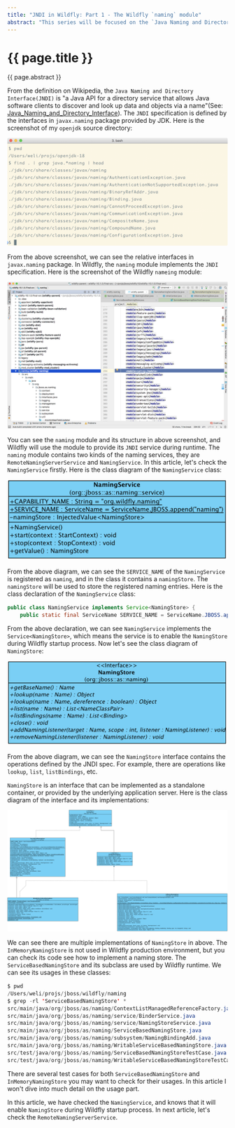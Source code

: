 ```yaml
---
title: "JNDI in Wildfly: Part 1 - The Wildfly `naming` module"
abstract: "This series will be focused on the `Java Naming and Directory Interface` implementation in Wildfly. This first article will make a brief introduction on the overall design of Wildfly in this part."
---
```


# {{ page.title }}

{{ page.abstract }}

From the definition on Wikipedia, the `Java Naming and Directory Interface(JNDI)` is "a Java API for a directory service that allows Java software clients to discover and look up data and objects via a name"(See: [Java_Naming_and_Directory_Interface](https://en.wikipedia.org/wiki/Java_Naming_and_Directory_Interface)). The `JNDI` specification is defined by the interfaces in `javax.naming` package provided by JDK. Here is the screenshot of my `openjdk` source directory:

![/assets/naming/javax.naming.png](/assets/naming/javax.naming.png)

From the above screenshot, we can see the relative interfaces in `javax.naming` package. In Wildfly, the `naming` module implements the `JNDI` specification. Here is the screenshot of the Wildfly `nameing` module:

![/assets/naming/naming_subsystem.png](/assets/naming/naming_subsystem.png)

You can see the `naming` module and its structure in above screenshot, and Wildfly will use the module to provide its `JNDI` service during runtime. The `naming` module contains two kinds of the naming services, they are `RemoteNamingServerService` and `NamingService`. In this article, let's check the `NamingService` firstly. Here is the class diagram of the `NamingService` class:

![/assets/naming/NamingService.png](/assets/naming/NamingService.png)

From the above diagram, we can see the `SERVICE_NAME` of the `NamingService` is registered as `naming`, and in the class it contains a `namingStore`. The `namingStore` will be used to store the registered naming entries. Here is the class declaration of the `NamingService` class:

```java
public class NamingService implements Service<NamingStore> {
    public static final ServiceName SERVICE_NAME = ServiceName.JBOSS.append("naming");
```

From the above declaration, we can see `NamingService` implements the `Service<NamingStore>`, which means the service is to enable the `NamingStore` during Wildfly startup process. Now let's see the class diagram of `NamingStore`:

![/assets/naming/NamingStore.png](/assets/naming/NamingStore.png)


From the above diagram, we can see the `NamingStore` interface contains the operations defined by the JNDI spec. For example, there are operations like `lookup`, `list`, `listBindings`, etc.

`NamingStore` is an interface that can be implemented as a standalone container, or provided by the underlying application server. Here is the class diagram of the interface and its implementations:

![/assets/naming/naming-stores.png](/assets/naming/naming-stores.png)

We can see there are multiple implementations of `NamingStore` in above. The `InMemoryNamingStore` is not used in Wildfly production environment, but you can check its code see how to implement a naming store. The `ServiceBasedNamingStore` and its subclass are used by Wildfly runtime. We can see its usages in these classes:

```java
$ pwd
/Users/weli/projs/jboss/wildfly/naming
$ grep -rl 'ServiceBasedNamingStore' *
src/main/java/org/jboss/as/naming/ContextListManagedReferenceFactory.java
src/main/java/org/jboss/as/naming/service/BinderService.java
src/main/java/org/jboss/as/naming/service/NamingStoreService.java
src/main/java/org/jboss/as/naming/ServiceBasedNamingStore.java
src/main/java/org/jboss/as/naming/subsystem/NamingBindingAdd.java
src/main/java/org/jboss/as/naming/WritableServiceBasedNamingStore.java
src/test/java/org/jboss/as/naming/ServiceBasedNamingStoreTestCase.java
src/test/java/org/jboss/as/naming/WritableServiceBasedNamingStoreTestCase.java
```

There are several test cases for both `ServiceBasedNamingStore` and `InMemoryNamingStore` you may want to check for their usages. In this article I won't dive into much detail on the usage part.

In this article, we have checked the `NamingService`, and knows that it will enable `NamingStore` during Wildfly startup process. In next article, let's check the `RemoteNamingServerService`.
